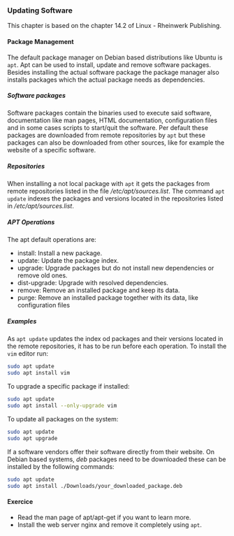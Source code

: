 ### Updating Software

This chapter is based on the chapter 14.2 of Linux - Rheinwerk Publishing.

#### Package Management

The default package manager on Debian based distributions like Ubuntu is `apt`. 
Apt can be used to install, update and remove software packages.
Besides installing the actual software package the package manager also installs packages which the actual package needs as dependencies.

##### Software packages

Software packages contain the binaries used to execute said software, documentation like man pages, HTML documentation, configuration files and in some cases scripts to start/quit the software.
Per default these packages are downloaded from remote repositories by `apt` but these packages can also be downloaded from other sources, like for example the website of a specific software.

##### Repositories

When installing a not local package with `apt` it gets the packages from remote repositories listed in the file */etc/apt/sources.list*.
The command `apt update` indexes the packages and versions located in the repositories listed in */etc/apt/sources.list*.

##### APT Operations

The apt default operations are:

- install: Install a new package.
- update: Update the package index.
- upgrade: Upgrade packages but do not install new dependencies or remove old ones.
- dist-upgrade: Upgrade with resolved dependencies.
- remove: Remove an installed package and keep its data.
- purge: Remove an installed package together with its data, like configuration files

##### Examples

As `apt update` updates the index od packages and their versions located in the remote repositories, it has to be run before each operation.
To install the `vim` editor run: 

~~~~~ bash
sudo apt update
sudo apt install vim
~~~~~

To upgrade a specific package if installed:

~~~~~ bash
sudo apt update
sudo apt install --only-upgrade vim
~~~~~

To update all packages on the system:

~~~~~ bash
sudo apt update
sudo apt upgrade
~~~~~

If a software vendors offer their software directly from their website. On Debian based systems, *deb* packages need to be downloaded these can be installed by the following commands:

~~~~~ bash
sudo apt update
sudo apt install ./Downloads/your_downloaded_package.deb
~~~~~

#### Exercice 
- Read the man page of apt/apt-get if you want to learn more.
- Install the web server nginx and remove it completely using `apt`. 